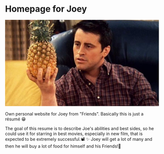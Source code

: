 # Homepage for Joey
![Joe image](https://github.com/DLevkun/homepage/blob/e96e4ce9be24e49202179f057ff382fa838aebb4/Joe.jpg)

Own personal website for Joey from "Friends". Basically this is just a résumé :grin:

The goal of this resume is to describe Joe's abilities and best sides, so he could use it for starring in best movies, especially in new film, that is expected to be extremely successful.:film_projector: :sparkles: Joey will get a lot of many and then he will buy a lot of food for himself and his Friends!:star_struck:
